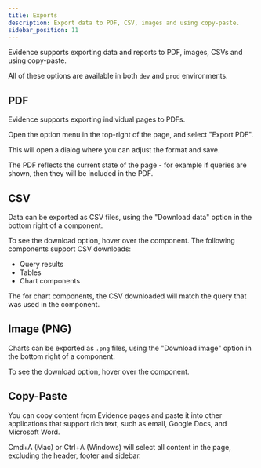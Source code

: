```yaml
---
title: Exports
description: Export data to PDF, CSV, images and using copy-paste.
sidebar_position: 11
---
```


Evidence supports exporting data and reports to PDF, images, CSVs and using copy-paste.

All of these options are available in both `dev` and `prod` environments.

## PDF

Evidence supports exporting individual pages to PDFs.

Open the option menu in the top-right of the page, and select "Export PDF".

This will open a dialog where you can adjust the format and save.

The PDF reflects the current state of the page - for example if queries are shown, then they will be included in the PDF.

## CSV

Data can be exported as CSV files, using the "Download data" option in the bottom right of a component.

To see the download option, hover over the component. The following components support CSV downloads:

- Query results
- Tables
- Chart components

The for chart components, the CSV downloaded will match the query that was used in the component.

## Image (PNG)

Charts can be exported as `.png` files, using the "Download image" option in the bottom right of a component.

To see the download option, hover over the component.

## Copy-Paste

You can copy content from Evidence pages and paste it into other applications that support rich text, such as email, Google Docs, and Microsoft Word.

Cmd+A (Mac) or Ctrl+A (Windows) will select all content in the page, excluding the header, footer and sidebar.
